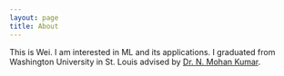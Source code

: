 ```yaml
---
layout: page
title: About
---
```


This is Wei. I am interested in ML and its applications. I graduated from Washington University in St. Louis advised by [Dr. N. Mohan Kumar](https://math.wustl.edu/people/n-mohan-kumar).
